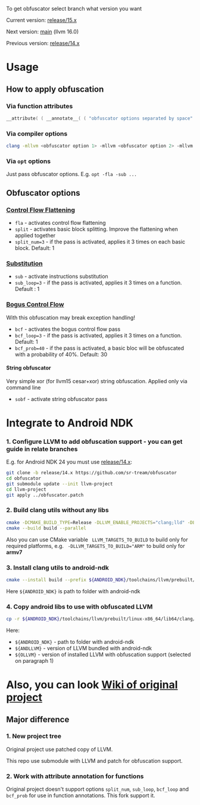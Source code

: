 To get obfuscator select branch what version you want

Current version: [release/15.x](https://github.com/sr-tream/obfuscator/tree/release/15.x)

Next version: [main](https://github.com/sr-tream/obfuscator/tree/main) (llvm 16.0)

Previous version: [release/14.x](https://github.com/sr-tream/obfuscator/tree/release/14.x)

# Usage

## How to apply obfuscation

### Via function attributes

```c++
__attribute( ( __annotate__( ( "obfuscator options separated by space" ) ) ) )
```

### Via compiler options

```bash
clang -mllvm <obfuscator option 1> -mllvm <obfuscator option 2> -mllvm <obfuscator option N> ...
```

### Via `opt` options

Just pass obfuscator options. E.g. `opt -fla -sub ...`



## Obfuscator options

### [Control Flow Flattening](https://github.com/obfuscator-llvm/obfuscator/wiki/Control-Flow-Flattening)

- `fla` - activates control flow flattening
- `split` - activates basic block splitting. Improve the flattening when applied together
- `split_num=3` - if the pass is activated, applies it 3 times on each basic block. Default: 1

### [Substitution](https://github.com/obfuscator-llvm/obfuscator/wiki/Instructions-Substitution)

- `sub` - activate instructions substitution
- `sub_loop=3` - if the pass is activated, applies it 3 times on a function. Default : 1

### [Bogus Control Flow](https://github.com/obfuscator-llvm/obfuscator/wiki/Bogus-Control-Flow)

With this obfuscation may break exception handling!

- `bcf` - activates the bogus control flow pass
- `bcf_loop=3` - if the pass is activated, applies it 3 times on a function. Default: 1
- `bcf_prob=40` - if the pass is activated, a basic bloc will be obfuscated with a probability of 40%. Default: 30

#### String obfuscator

Very simple xor (for llvm15 cesar+xor) string obfuscation. Applied only via command line

- `sobf` - activate string obfuscator pass

# Integrate to Android NDK

### 1. Configure LLVM to add obfuscation support - you can get guide in relate branches

E.g. for Android NDK 24 you must use [release/14.x](https://github.com/sr-tream/obfuscator/tree/release/14.x):

```bash
git clone -b release/14.x https://github.com/sr-tream/obfuscator
cd obfuscator
git submodule update --init llvm-project
cd llvm-project
git apply ../obfuscator.patch
```

### 2. Build clang utils without any libs

```bash
cmake -DCMAKE_BUILD_TYPE=Release -DLLVM_ENABLE_PROJECTS="clang;lld" -DLLVM_ENABLE_LLD=ON -DLLVM_STATIC_LINK_CXX_STDLIB=ON -S llvm -B build
cmake --build build --parallel
```

Also you can use CMake variable ` LLVM_TARGETS_TO_BUILD` to build only for required platforms, e.g. ` -DLLVM_TARGETS_TO_BUILD="ARM"` to build only for **armv7**

### 3. Install clang utils to android-ndk

```bash
cmake --install build --prefix ${ANDROID_NDK}/toolchains/llvm/prebuilt/linux-x86_64/
```

Here `${ANDROID_NDK}` is path to folder with android-ndk

### 4. Copy android libs to use with obfuscated LLVM

```bash
cp -r ${ANDROID_NDK}/toolchains/llvm/prebuilt/linux-x86_64/lib64/clang/${ANDLLVM}/lib ${ANDROID_NDK}/toolchains/llvm/prebuilt/linux-x86_64/lib/clang/${OLLVM}
```

Here:

- `${ANDROID_NDK}` - path to folder with android-ndk
- `${ANDLLVM}` - version of LLVM bundled with android-ndk
- `${OLLVM}` - version of installed LLVM with obfuscation support (selected on paragraph 1)



# Also, you can look [Wiki of original project](https://github.com/obfuscator-llvm/obfuscator/wiki)

## Major difference

### 1. New project tree

Original project use patched copy of LLVM. 

This repo use submodule with LLVM and patch for obfuscation support.

### 2. Work with attribute annotation for functions

Original project doesn't support options `split_num`, `sub_loop`, `bcf_loop` and `bcf_prob` for use in function annotations. This fork support it.

